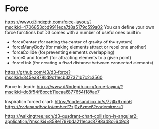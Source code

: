 # Force

https://www.d3indepth.com/force-layout/?msclkid=4706853cbd9911eca7d8a5179c559a02
You can define your own force functions but D3 comes with a number of useful ones built in:

- forceCenter (for setting the center of gravity of the system)
- forceManyBody (for making elements attract or repel one another)
- forceCollide (for preventing elements overlapping)
- forceX and forceY (for attracting elements to a given point)
- forceLink (for creating a fixed distance between connected elements)


https://github.com/d3/d3-force?msclkid=345ea878bd9c11ecb327371b7c2a3560

Force in depth:
https://www.d3indepth.com/force-layout/?msclkid=dc8f54f8bccb11ecaa6877654f189ae7


Inspiration forced chart:
https://codesandbox.io/s/7zj0x6xmo6
https://codesandbox.io/embed/7zj0x6xmo6?codemirror=1


https://walkingtree.tech/d3-quadrant-chart-collision-in-angular2-application/?msclkid=858e1799bda211ecac8798a48c6649c8